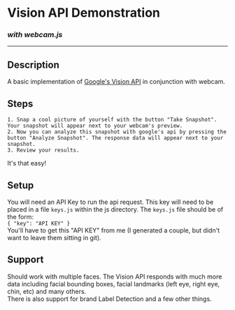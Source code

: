 # Vision API Demonstration
### *with webcam.js*
---

## Description
A basic implementation of [Google's Vision API](https://cloud.google.com/vision/) in conjunction with webcam.

## Steps
	1. Snap a cool picture of yourself with the button "Take Snapshot". Your snapshot will appear next to your webcam's preview.
	2. Now you can analyze this snapshot with google's api by pressing the button "Analyze Snapshot". The response data will appear next to your snapshot.
	3. Review your results.
It's that easy!

## Setup
You will need an API Key to run the api request. This key will need to be placed in a file `keys.js` within the js directory.
The `keys.js` file should be of the form:  
`{
"key": "API KEY"
}`  
You'll have to get this "API KEY" from me (I generated a couple, but didn't want to leave them sitting in git).

## Support
Should work with multiple faces. The Vision API responds with much more data including facial bounding boxes, facial landmarks (left eye, right eye, chin, etc) and many others.  
There is also support for brand Label Detection and a few other things.

